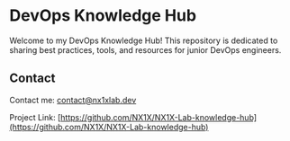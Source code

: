 # DevOps Knowledge Hub

Welcome to my DevOps Knowledge Hub! This repository is dedicated to sharing best practices, tools, and resources for junior DevOps engineers.

## Contact

Contact me: [contact@nx1xlab.dev](mailto:contact@nx1xlab.dev)

Project Link: [https://github.com/NX1X/NX1X-Lab-knowledge-hub](https://github.com/NX1X/NX1X-Lab-knowledge-hub)
